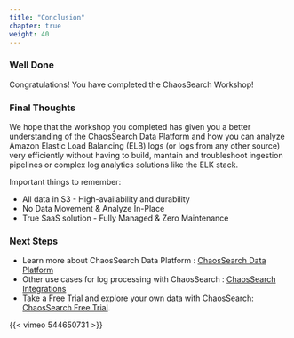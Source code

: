 ```yaml
---
title: "Conclusion"
chapter: true
weight: 40
---
```


### Well Done

Congratulations!  You have completed the ChaosSearch Workshop!

### Final Thoughts

We hope that the workshop you completed has given you a better understanding of the ChaosSearch Data Platform and how you can analyze Amazon Elastic Load Balancing (ELB) logs (or logs from any other source) very efficiently without having to build, mantain and troubleshoot ingestion pipelines or complex log analytics solutions like the ELK stack.

Important things to remember:

 - All data in S3 - High-availability and durability
 - No Data Movement & Analyze In-Place
 - True SaaS solution - Fully Managed & Zero Maintenance

### Next Steps

* Learn more about ChaosSearch Data Platform : [ChaosSearch Data Platform](https://www.chaossearch.io/platform/why-chaos)
* Other use cases for log processing with ChaosSearch : [ChaosSearch Integrations](https://www.chaossearch.io/platform/integrations)
* Take a Free Trial and explore your own data with ChaosSearch: [ChaosSearch Free Trial](https://connect.chaossearch.io/free-trial).

{{< vimeo 544650731 >}}